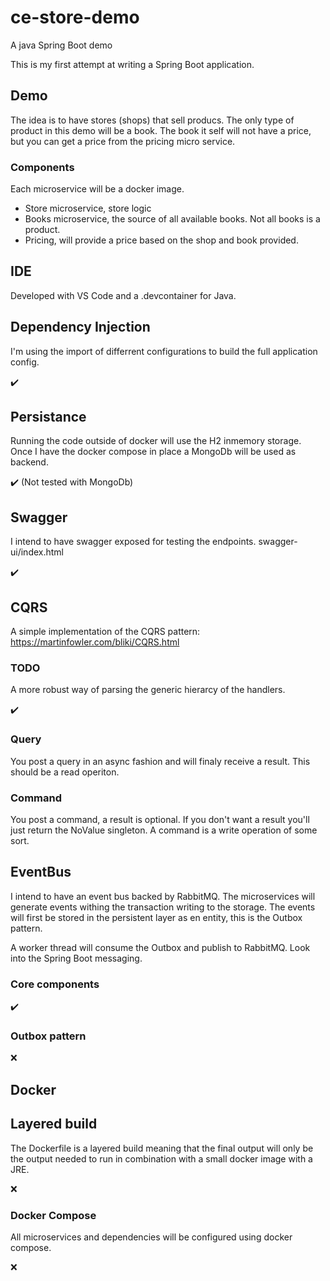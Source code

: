# ce-store-demo

A java Spring Boot demo

This is my first attempt at writing a Spring Boot application.

## Demo

The idea is to have stores (shops) that sell producs. The only type of product in this demo will be a book.
The book it self will not have a price, but you can get a price from the pricing micro service.

### Components

Each microservice will be a docker image.

* Store microservice, store logic
* Books microservice, the source of all available books. Not all books is a product.
* Pricing, will provide a price based on the shop and book provided. 

## IDE

Developed with VS Code and a .devcontainer for Java.

## Dependency Injection

I'm using the import of differrent configurations to build the full application config.

✔️ 

## Persistance

Running the code outside of docker will use the H2 inmemory storage.
Once I have the docker compose in place a MongoDb will be used as backend.

✔️ (Not tested with MongoDb)

## Swagger

I intend to have swagger exposed for testing the endpoints.
swagger-ui/index.html

✔️ 

## CQRS

A simple implementation of the CQRS pattern:
https://martinfowler.com/bliki/CQRS.html

### TODO

A more robust way of parsing the generic hierarcy of the handlers.

✔️

### Query

You post a query in an async fashion and will finaly receive a result. This should be a read operiton.

### Command

You post a command, a result is optional. If you don't want a result you'll just return the NoValue singleton.
A command is a write operation of some sort.

## EventBus

I intend to have an event bus backed by RabbitMQ. The microservices will generate events withing the transaction writing to the storage.
The events will first be stored in the persistent layer as en entity, this is the Outbox pattern.

A worker thread will consume the Outbox and publish to RabbitMQ. Look into the Spring Boot messaging.

### Core components

✔️

### Outbox pattern

:x:

## Docker

## Layered build

The Dockerfile is a layered build meaning that the final output will only be the output needed to run in combination with a small docker image with a JRE.

:x:


### Docker Compose

All microservices and dependencies will be configured using docker compose.

:x:



